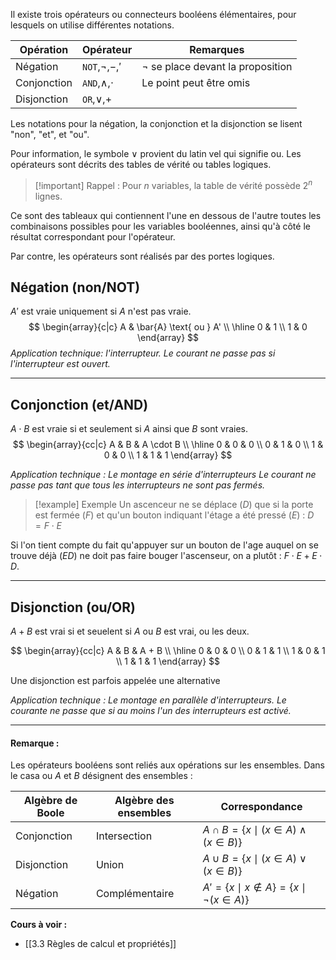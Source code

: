Il existe trois opérateurs ou connecteurs booléens élémentaires, pour lesquels on utilise différentes notations.

| Opération   | Opérateur             | Remarques                             |
| ----------- | --------------------- | ------------------------------------- |
| Négation    | `NOT`,$\neg$,$-$,$'$  | $\neg$ se place devant la proposition |
| Conjonction | `AND`,$\land$,$\cdot$ | Le point peut être omis               |
| Disjonction | `OR`,$\lor$,$+$       |                                       |

Les notations pour la négation, la conjonction et la disjonction se lisent "non", "et", et "ou".

Pour information, le symbole $\lor$ provient du latin vel qui signifie ou.
Les opérateurs sont décrits des tables de vérité ou tables logiques.

>[!important] Rappel : Pour $n$ variables, la table de vérité possède $2^n$ lignes. 

Ce sont des tableaux qui contiennent l'une en dessous de l'autre toutes les combinaisons possibles pour les variables booléennes, ainsi qu'à côté le résultat correspondant pour l'opérateur.

Par contre, les opérateurs sont réalisés par des portes logiques.

## Négation (non/NOT)

$A'$ est vraie uniquement si $A$ n'est pas vraie.
$$
\begin{array}{c|c}
A & \bar{A} \text{ ou } A' \\ \hline
0 & 1 \\
1 & 0
\end{array}
$$
*Application technique: l'interrupteur. Le courant ne passe pas si l'interrupteur est ouvert.*

---
## Conjonction (et/AND)

$A\cdot B$ est vraie si et seulement si $A$ ainsi que $B$ sont vraies.
$$
\begin{array}{cc|c}
A & B & A \cdot B \\ \hline
0 & 0 & 0 \\
0 & 1 & 0 \\
1 & 0 & 0 \\
1 & 1 & 1 
\end{array}
$$

*Application technique : Le montage en série d'interrupteurs*
*Le courant ne passe pas tant que tous les interrupteurs ne sont pas fermés.*

>[!example] Exemple
>Un ascenceur ne se déplace ($D$) que si la porte est fermée ($F$) et qu'un bouton indiquant l'étage a été pressé ($E$) : $D = F \cdot E$
> 
Si l'on tient compte du fait qu'appuyer sur un bouton de l'age auquel on se trouve déjà $(ED)$ ne doit pas faire bouger l'ascenseur, on a plutôt : $F \cdot E + E \cdot D$.

--- 
## Disjonction (ou/OR)
  
$A + B$ est vrai si et seuelent si $A$ ou $B$ est vrai, ou les deux.

$$
\begin{array}{cc|c}
A & B & A + B \\ \hline
0 & 0 & 0 \\
0 & 1 & 1 \\
1 & 0 & 1 \\
1 & 1 & 1 
\end{array}
$$

Une disjonction est parfois appelée une alternative

*Application technique : Le montage en parallèle d'interrupteurs. Le courante ne passe que si au moins l'un des interrupteurs est activé.*

---

#### Remarque : 
Les opérateurs booléens sont reliés aux opérations sur les ensembles. Dans le casa ou $A$ et $B$ désignent des ensembles : 

| Algèbre de Boole | Algèbre des ensembles | Correspondance                                    |
| ---------------- | --------------------- | ------------------------------------------------- |
| Conjonction      | Intersection          | $A \cap B = \{x \mid (x \in A) \land (x \in B)\}$ |
| Disjonction      | Union                 | $A \cup B = \{x \mid (x \in A) \lor (x \in B)\}$  |
| Négation         | Complémentaire        | $A' = \{x \mid x \notin A\} = \{x \mid \neg(x \in A)\}$                                                  |

**Cours à voir :**
- [[3.3 Règles de calcul et propriétés]]